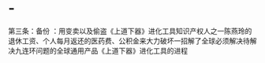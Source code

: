 # -
第三条：备份 ：用变卖以及偷盗《上道下器》进化工具知识产权人之一陈燕玲的退休工资、个人每月返还的医药费、公积金来大力破坏一招解了全球必须解决待解决九连环问题的全球通用产品《上道下器》进化工具的进程
